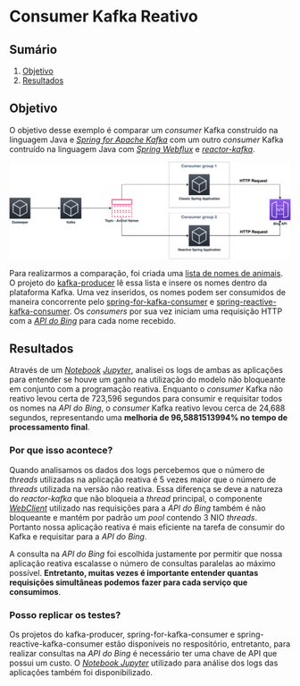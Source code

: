 # Consumer Kafka Reativo

## Sumário
1. [Objetivo](##Objetivo)
2. [Resultados](##Resultados)

## Objetivo

O objetivo desse exemplo é comparar um <i>consumer</i> Kafka construído na linguagem Java e [<i>Spring for Apache Kafka</i>](https://spring.io/projects/spring-kafka) com um outro <i>consumer</i> Kafka contruído na linguagem Java com [<i>Spring Webflux</i>](https://docs.spring.io/spring-framework/docs/current/reference/html/web-reactive.html#webflux) e [<i>reactor-kafka</i>](https://projectreactor.io/docs/kafka/release/reference/).

<div style="text-align:center"><img src="../../misc/images/figure-13.png" width="800"/></div>

Para realizarmos a comparação, foi criada uma [lista de nomes de animais](Examples/Consumer%20Kafka%20Reativo/kafka-producer/src/main/resources/animals.txt). O projeto do [kafka-producer](Examples/Consumer%20Kafka%20Reativo/kafka-producer) lê essa lista e insere os nomes dentro da plataforma Kafka. Uma vez inseridos, os nomes podem ser consumidos de maneira concorrente pelo [spring-for-kafka-consumer](Examples/Consumer%20Kafka%20Reativo/spring-for-kafka-consumer) e [spring-reactive-kafka-consumer](Examples/Consumer%20Kafka%20Reativo/spring-reactive-kafka-consumer). Os <i>consumers</i> por sua vez iniciam uma requisição HTTP com a [<i>API do Bing</i>](https://azure.microsoft.com/pt-br/pricing/details/cognitive-services/search-api/) para cada nome recebido.

## Resultados

Através de um [<i>Notebook</i>]() [<i>Jupyter</i>](https://jupyter.org/), analisei os logs de ambas as aplicações para entender se houve um ganho na utilização do modelo não bloqueante em conjunto com a programação reativa. Enquanto o  <i>consumer</i> Kafka não reativo levou certa de 723,596 segundos para consumir e requisitar todos os nomes na <i>API do Bing</i>, o <i>consumer</i> Kafka reativo levou cerca de 24,688 segundos, representando uma <b>melhoria de 96,5881513994% no tempo de processamento final</b>.

### Por que isso acontece?

Quando analisamos os dados dos logs percebemos que o número de <i>threads</i> utilizadas na aplicação reativa é 5 vezes maior que o número de <i>threads</i> utilizada na versão não reativa. Essa diferença se deve a natureza do <i>reactor-kafka</i> que não bloqueia a <i>thread</i> principal, o componente [<i>WebClient</i>](https://docs.spring.io/spring-framework/docs/current/reference/html/web-reactive.html#webflux-client) utilizado nas requisições para a <i>API do Bing</i> também é não bloqueante e mantém por padrão um <i>pool</i> contendo 3 NIO <i>threads</i>. Portanto nossa aplicação reativa é mais eficiente na tarefa de consumir do Kafka e requisitar para a <i>API do Bing</i>.


A consulta na <i>API do Bing</i> foi escolhida justamente por permitir que nossa aplicação reativa escalasse o número de consultas paralelas ao máximo possível. <b>Entretanto, muitas vezes é importante entender quantas requisições simultâneas podemos fazer para cada serviço que consumimos</b>.

### Posso replicar os testes?

Os projetos do kafka-producer, spring-for-kafka-consumer e spring-reactive-kafka-consumer estão disponíveis no respositório, entretanto, para realizar consultas na <i>API do Bing</i> é necessário ter uma chave de API que possui um custo. O [<i>Notebook Jupyter</i>](https://jupyter.org/) utilizado para análise dos logs das aplicações também foi disponibilizado.